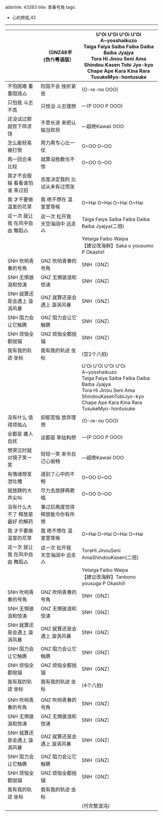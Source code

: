 abbrlink: 43263
title: 青春号角
tags:
  - 心的旅程,42
---
|      |（GNZ48半(伪?)粤语版）|U'Oi U'Oi U'Oi U'Oi<br>A~yosshaikuzo<br>Taiga Faiya Saiba Faiba Daiba Baiba Jyajya<br>Tora Hi Jinou Seni Ama Shindou Kasen Tobi Jyo-kyo<br>Chape Ape Kara Kina Rara TusukeMyo-hontusuke|
|--|--|--|
|不怕困难 重重阻挠△|险阻不会 挫折紧张|(O-re-no OOO)|
|只怕我 斗志不高|只惊没 斗志理想|—(P OOO P OOO)|
|还没试过那就败下阵求饶|不思长进 来把认输当败将|—超绝Kawaii OOO|
|怎么能轻易被打倒|用力再专心比一仗|O~OO O~OO|
|再一回合来比较|就算没胜数也不惊|O~OO O~OO|
|我才不会服输 看看谁怕谁 来过招|态度决定我的 比试从未有过慌张|      |
|我 才不要做 温室的花草|我 绝不想在 温室里等候|O~Hai O~Hai O~Hai O~Hai|
|这一次 就让我 在风中自由 舞蹈△|这一次 松开我 天空海阔中 远走△|Taiga Faiya Saiba Faiba Daiba Baiba Jyajya(二倍)|
|      |      |Yetaiga Faibo Waipa<br>【建议改海鲜】Saka      o yousumo P Okashii!|
|SNH 吹响青春的号角|GNZ 吹响青春的号角|SNH（GNZ）|
|SNH 无惧骇浪和惊涛|GNZ 无惧骇浪和惊涛|SNH（GNZ）|
|SNH 就算还是会遇上 漩涡风暴|GNZ 就算还是会遇上 漩涡风暴|SNH（GNZ）|
|SNH 阻力会让它触礁|GNZ 阻力会让它触礁|SNH（GNZ）|
|SNH 烦恼全都抛锚|GNZ 烦恼全都抛锚|SNH（GNZ）|
|我有我的轨迹 坐标|我有我的轨迹 坐标|(空2个八拍)|
|      |      |U'Oi U'Oi U'Oi U'Oi<br>A~yosshaikuzo<br>Taiga Faiya Saiba Faiba Daiba Baiba Jyajya<br>Tora Hi Jinou Seni Ama ShindouKasenTobiJyo-kyo<br>Chape Ape Kara Kina Rara TusukeMyo-hontusuke|
|没有什么 值得烦恼△|抑郁苦恼 放弃理想|(O-re-no OOO)|
|全都是 庸人自扰|这都是 笨拙构想|—(P OOO P OOO)|
|想哭泣时就对镜子笑一笑|轻轻一笑 来令自己心愉畅|—超绝Kawaii OOO|
|有情绪想发泄吐槽|道别了心中的不畅|O~OO O~OO|
|就放肆的大声尖叫|尽力去放肆再歌唱|O~OO O~OO|
|没有什么大不了 释放是最好 的解药|事过后再度觉得 释放能令你有所想|      |
|我 才不要做 温室的花草|我 绝不想在 温室里等候|O~Hai O~Hai O~Hai O~Hai|
|这一次 就让我 在风中自由 舞蹈△|这一次 松开我 天空海阔中 远走△|ToraHi JinouSeni AmaShindouKasen(二倍)|
|      |      |Yetaiga Faibo Waipa<br>【建议改海鲜】Tanbono yousuga P Okashii!|
|SNH 吹响青春的号角|GNZ 吹响青春的号角|SNH（GNZ）|
|SNH 无惧骇浪和惊涛|GNZ 无惧骇浪和惊涛|SNH（GNZ）|
|SNH 就算还是会遇上 漩涡风暴|GNZ 就算还是会遇上 漩涡风暴|SNH（GNZ）|
|SNH 阻力会让它触礁|GNZ 阻力会让它触礁|SNH（GNZ）|
|SNH 烦恼全都抛锚|GNZ 烦恼全都抛锚|SNH（GNZ）|
|我有我的轨迹 坐标|我有我的轨迹 坐标|(4个八拍)|
|      |      |      |
|SNH 吹响青春的号角|GNZ 吹响青春的号角|SNH（GNZ）|
|SNH 无惧骇浪和惊涛|GNZ 无惧骇浪和惊涛|SNH（GNZ）|
|SNH 就算还是会遇上 漩涡风暴|GNZ 就算还是会遇上 漩涡风暴|SNH（GNZ）|
|SNH 阻力会让它触礁|GNZ 阻力会让它触礁|SNH（GNZ）|
|SNH 烦恼全都抛锚|GNZ 烦恼全都抛锚|SNH（GNZ）|
|我有我的轨迹 坐标|我有我的轨迹 坐标|      |
|      |      |(可完整混沌)|
